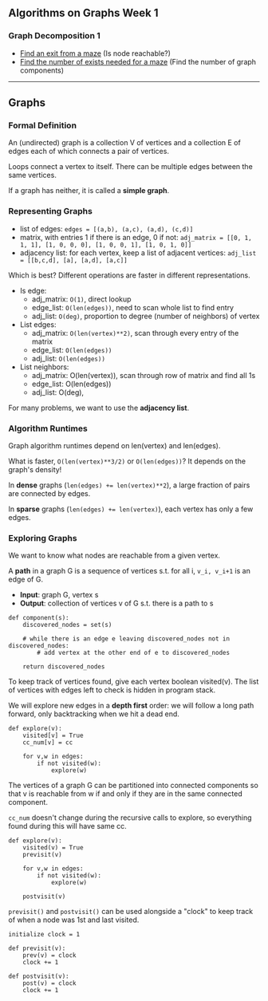 ## Algorithms on Graphs Week 1
### Graph Decomposition 1

* [Find an exit from a maze](https://github.com/IAjimi/Data-Structures-and-Algorithms-Coursera/blob/master/3%20-%20Algorithms%20on%20Graphs/1%20-%20Graph%20Decomposition/finding_an_exit_from_a_maze.py) (Is node reachable?)
* [Find the number of exists needed for a maze](https://github.com/IAjimi/Data-Structures-and-Algorithms-Coursera/blob/master/3%20-%20Algorithms%20on%20Graphs/1%20-%20Graph%20Decomposition/adding_exits_to_a_maze.py) (Find the number of graph components)

---

## Graphs
### Formal Definition
An (undirected) graph is a collection V of vertices and a collection E of edges
each of which connects a pair of vertices.

Loops connect a vertex to itself.
There can be multiple edges between the same vertices.

If a graph has neither, it is called a **simple graph**.

### Representing Graphs
* list of edges: `edges = [(a,b), (a,c), (a,d), (c,d)]`
* matrix, with entries 1 if there is an edge, 0 if not: `adj_matrix = [[0, 1, 1, 1], [1, 0, 0, 0], [1, 0, 0, 1], [1, 0, 1, 0]]`
* adjacency list: for each vertex, keep a list of adjacent 
vertices: `adj_list = [[b,c,d], [a], [a,d], [a,c]]`

Which is best?
Different operations are faster in different representations.

* Is edge:
	* adj_matrix: `O(1)`, direct lookup
	* edge_list: `O(len(edges))`, need to scan whole list to find entry
	* adj_list: `O(deg)`, proportion to degree (number of neighbors) of vertex
* List edges:
	* adj_matrix: `O(len(vertex)**2)`, scan through every entry of the matrix
	* edge_list: `O(len(edges))` 
	* adj_list: `O(len(edges))`
* List neighbors:
	* adj_matrix: O(len(vertex)), scan through row of matrix and find all 1s
	* edge_list: O(len(edges))
	* adj_list: O(deg),

For many problems, we want to use the **adjacency list**.

### Algorithm Runtimes
Graph algorithm runtimes depend on len(vertex) and len(edges).

What is faster, `O(len(vertex)**3/2)` or `O(len(edges))`?
It depends on the graph's density!

In **dense** graphs (`len(edges) += len(vertex)**2`), a large fraction of pairs are connected
by edges.


In **sparse** graphs (`len(edges) += len(vertex)`), each vertex has only a few edges.

### Exploring Graphs
We want to know what nodes are reachable from a given vertex.

A **path** in a graph G is a sequence of vertices s.t. for all i,
`v_i, v_i+1` is an edge of G.

* **Input**: graph G, vertex s
* **Output**: collection of vertices v of G s.t. there is a path to s

```
def component(s):
	discovered_nodes = set(s)

	# while there is an edge e leaving discovered_nodes not in discovered_nodes:
		# add vertex at the other end of e to discovered_nodes

	return discovered_nodes
```

To keep track of vertices found, give each vertex boolean visited(v). The list 
of vertices with edges left to check is hidden in program stack.

We will explore new edges in a **depth first** order: we will follow a long path
forward, only backtracking when we hit a dead end.

```
def explore(v):
	visited[v] = True
	cc_num[v] = cc

	for v,w in edges:
		if not visited(w):
			explore(w)
```

The vertices of a graph G can be partitioned into connected 
components so that v is reachable from w if and only if
they are in the same connected component.

`cc_num` doesn't change during the recursive calls to explore, so everything found during this will have same cc.

```
def explore(v):
	visited(v) = True
	previsit(v)

	for v,w in edges:
		if not visited(w):
			explore(w)

	postvisit(v)
```

`previsit()` and `postvisit()` can be used alongside a "clock" to keep track of when a node was 1st and last visited.

```
initialize clock = 1

def previsit(v):
	prev(v) = clock
	clock += 1

def postvisit(v):
	post(v) = clock
	clock += 1
```

